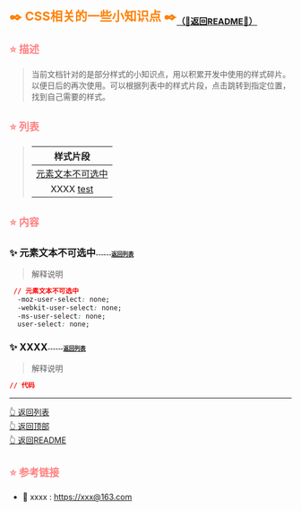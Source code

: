 # <span id='top' style='font-size:22px;color:#ff8000;'>✒️ CSS相关的一些小知识点 ✒️</span><sub style='font-size:15px;'>[（🏃返回README🏃）](/README.md)</sub>

### <span style='font-size:18px;color:#ff8080;'>⭐️ 描述</span>
> 当前文档针对的是部分样式的小知识点，用以积累开发中使用的样式碎片。以便日后的再次使用。可以根据列表中的样式片段，点击跳转到指定位置，找到自己需要的样式。
## <span style='font-size:18px;color:#ff8080;' id='list'>⭐️ 列表</span>

> |样式片段|
> |:-:|
> |[元素文本不可选中](#userselect)|
> |XXXX [test](#test)|

## <span style='font-size:18px;color:#ff8080;'>⭐️ 内容</span>

### <span style='font-size:17px;' id='userselect'>✨ 元素文本不可选中</span><span style='font-size:10px;'>------[返回列表](#list)</span>

> 解释说明

```css
 // 元素文本不可选中
  -moz-user-select: none;
  -webkit-user-select: none;
  -ms-user-select: none;
  user-select: none;
```
### <span style='font-size:17px;' id='test'>✨ XXXX</span><span style='font-size:10px;'>------[返回列表](#list)</span>

> 解释说明

```css
// 代码
```
-----
[👆 返回列表](#list)<br/>
[👆 返回顶部](#top)<br/>
[👆 返回README](/README.md)

## <span style='font-size:18px;color:#ff8080;'>⭐️ 参考链接</span>

- 🚩 xxxx : <https://xxx@163.com>